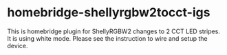 # homebridge-shellyrgbw2tocct-igs
This is homebridge plugin for ShellyRGBW2 changes to 2 CCT LED stripes. It is using white mode. Please see the instruction to wire and setup the device.
